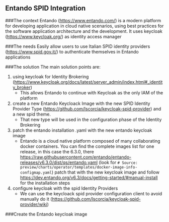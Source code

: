 ## Entando SPID Integration

###The context
Entando (https://www.entando.com/) is a modern platform for developing application in cloud native scenarios, using best practices for the software application architecture and the development.
It uses keycloak (https://www.keycloak.org/) as identity access manager

###The needs
Easily allow users to use Italian SPID identity providers (https://www.spid.gov.it/) to authenticate themselves in Entando applications 


###The solution
The main solution points are:
1. using keycloak for Identity Brokering (https://www.keycloak.org/docs/latest/server_admin/index.html#_identity_broker)
   - This allows Entando to continue with Keycloak as the only IAM of the platform   
2. create a new Entando Keycloack Image with the new SPID Identity Provider Type (https://github.com/lscorcia/keycloak-spid-provider) and a new spid theme. 
   - That new type will be used in the configuration phase of the Identity Brokering
4. patch the entando installation .yaml with the new entando keycloak image
   - Entando is a cloud native platform composed of many collaborating docker containers.
   You can find the complete images list for one release, in this case the 6.3.0, there https://raw.githubusercontent.com/entando/entando-releases/v6.3.0/dist/qs/entando.yaml (look for `# Source: preview/charts/operator/templates/docker-image-info-configmap.yaml`)
   patch that with the new keycloak image and follow https://dev.entando.org/v6.3/docs/getting-started/#manual-install for the installation steps  
5. configure keycloak with the spid Identity Providers
   - We can use the keycloack spid provider configuration client to avoid manually do it (https://github.com/lscorcia/keycloak-spid-provider/wiki) 


###Create the Entando keycloak image







